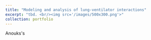```yaml
---
title: "Modeling and analysis of lung-ventilator interactions"
excerpt: "tbd. <br/><img src='/images/500x300.png'>"
collection: portfolio
---
```


Anouks's